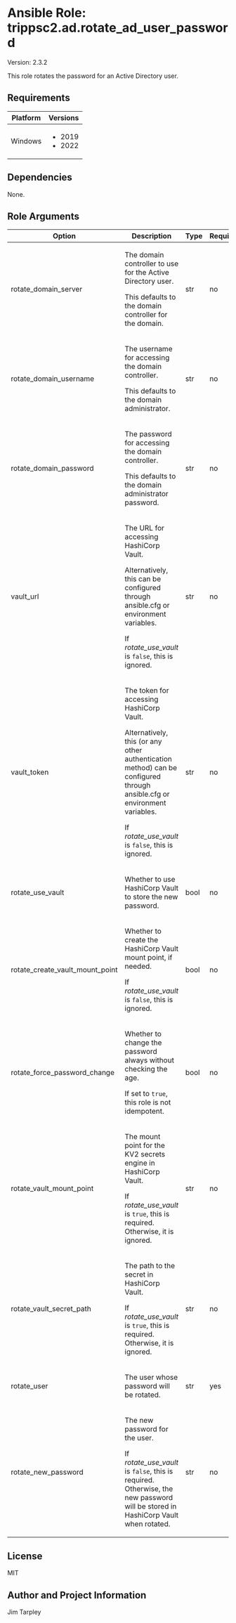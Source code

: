 <!-- BEGIN_ANSIBLE_DOCS -->

# Ansible Role: trippsc2.ad.rotate_ad_user_password
Version: 2.3.2

This role rotates the password for an Active Directory user.

## Requirements

| Platform | Versions |
| -------- | -------- |
| Windows | <ul><li>2019</li><li>2022</li></ul> |

## Dependencies

None.

## Role Arguments
|Option|Description|Type|Required|Choices|Default|
|---|---|---|---|---|---|
| rotate_domain_server | <p>The domain controller to use for the Active Directory user.</p><p>This defaults to the domain controller for the domain.</p> | str | no |  |  |
| rotate_domain_username | <p>The username for accessing the domain controller.</p><p>This defaults to the domain administrator.</p> | str | no |  |  |
| rotate_domain_password | <p>The password for accessing the domain controller.</p><p>This defaults to the domain administrator password.</p> | str | no |  |  |
| vault_url | <p>The URL for accessing HashiCorp Vault.</p><p>Alternatively, this can be configured through ansible.cfg or environment variables.</p><p>If *rotate_use_vault* is `false`, this is ignored.</p> | str | no |  |  |
| vault_token | <p>The token for accessing HashiCorp Vault.</p><p>Alternatively, this (or any other authentication method) can be configured through ansible.cfg or environment variables.</p><p>If *rotate_use_vault* is `false`, this is ignored.</p> | str | no |  |  |
| rotate_use_vault | <p>Whether to use HashiCorp Vault to store the new password.</p> | bool | no |  | true |
| rotate_create_vault_mount_point | <p>Whether to create the HashiCorp Vault mount point, if needed.</p><p>If *rotate_use_vault* is `false`, this is ignored.</p> | bool | no |  | true |
| rotate_force_password_change | <p>Whether to change the password always without checking the age.</p><p>If set to `true`, this role is not idempotent.</p> | bool | no |  | false |
| rotate_vault_mount_point | <p>The mount point for the KV2 secrets engine in HashiCorp Vault.</p><p>If *rotate_use_vault* is `true`, this is required. Otherwise, it is ignored.</p> | str | no |  |  |
| rotate_vault_secret_path | <p>The path to the secret in HashiCorp Vault.</p><p>If *rotate_use_vault* is `true`, this is required. Otherwise, it is ignored.</p> | str | no |  |  |
| rotate_user | <p>The user whose password will be rotated.</p> | str | yes |  |  |
| rotate_new_password | <p>The new password for the user.</p><p>If *rotate_use_vault* is `false`, this is required. Otherwise, the new password will be stored in HashiCorp Vault when rotated.</p> | str | no |  |  |


## License
MIT

## Author and Project Information
Jim Tarpley
<!-- END_ANSIBLE_DOCS -->
